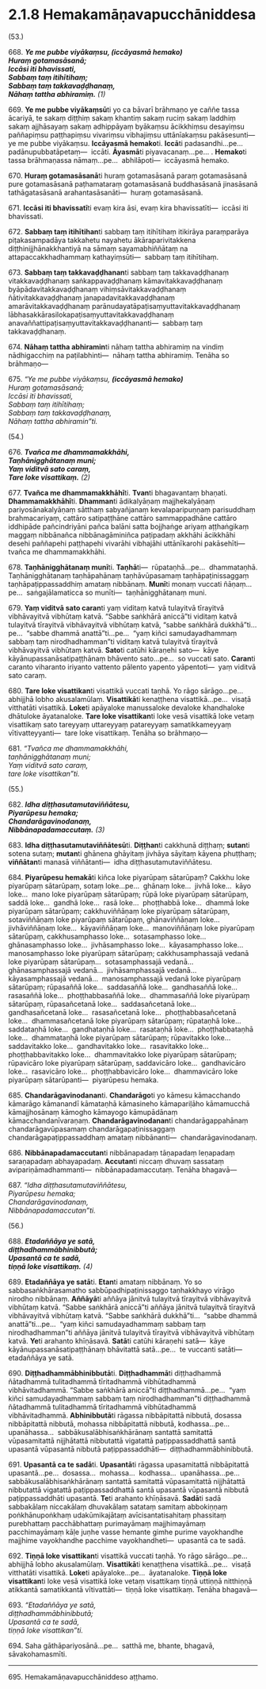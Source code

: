 

# 2.1.8 Hemakamāṇavapucchāniddesa




(53.)

668\. _**Ye me pubbe viyākaṃsu, __(iccāyasmā hemako)__**_  
_**Huraṃ gotamasāsanā;**_  
_**Iccāsi iti bhavissati,**_  
_**Sabbaṃ taṃ itihītihaṃ;**_  
_**Sabbaṃ taṃ takkavaḍḍhanaṃ,**_  
_**Nāhaṃ tattha abhiramiṃ.** (1)_  


669\. **Ye me pubbe viyākaṃsū**ti yo ca bāvarī brāhmaṇo ye caññe tassa ācariyā, te sakaṃ diṭṭhiṃ sakaṃ khantiṃ sakaṃ ruciṃ sakaṃ laddhiṃ sakaṃ ajjhāsayaṃ sakaṃ adhippāyaṃ byākaṃsu ācikkhiṃsu desayiṃsu paññapiṃsu paṭṭhapiṃsu vivariṃsu vibhajiṃsu uttānīakaṃsu pakāsesunti—  ye me pubbe viyākaṃsu. **Iccāyasmā hemako**ti. **Iccā**ti padasandhi…pe…  padānupubbatāpetaṃ—  iccāti. **Āyasmā**ti piyavacanaṃ…pe… . **Hemako**ti tassa brāhmaṇassa nāmaṃ…pe…  abhilāpoti—  iccāyasmā hemako.

670\. **Huraṃ gotamasāsanā**ti huraṃ gotamasāsanā paraṃ gotamasāsanā pure gotamasāsanā paṭhamataraṃ gotamasāsanā buddhasāsanā jinasāsanā tathāgatasāsanā arahantasāsanāti—  huraṃ gotamasāsanā.

671\. **Iccāsi iti bhavissatī**ti evaṃ kira āsi, evaṃ kira bhavissatīti—  iccāsi iti bhavissati.

672\. **Sabbaṃ taṃ itihītihan**ti sabbaṃ taṃ itihītihaṃ itikirāya paraṃparāya piṭakasampadāya takkahetu nayahetu ākāraparivitakkena diṭṭhinijjhānakkhantiyā na sāmaṃ sayamabhiññātaṃ na attapaccakkhadhammaṃ kathayiṃsūti—  sabbaṃ taṃ itihītihaṃ.

673\. **Sabbaṃ taṃ takkavaḍḍhanan**ti sabbaṃ taṃ takkavaḍḍhanaṃ vitakkavaḍḍhanaṃ saṅkappavaḍḍhanaṃ kāmavitakkavaḍḍhanaṃ byāpādavitakkavaḍḍhanaṃ vihiṃsāvitakkavaḍḍhanaṃ ñātivitakkavaḍḍhanaṃ janapadavitakkavaḍḍhanaṃ amarāvitakkavaḍḍhanaṃ parānudayatāpaṭisaṃyuttavitakkavaḍḍhanaṃ lābhasakkārasilokapaṭisaṃyuttavitakkavaḍḍhanaṃ anavaññattipaṭisaṃyuttavitakkavaḍḍhananti—  sabbaṃ taṃ takkavaḍḍhanaṃ.

674\. **Nāhaṃ tattha abhiramin**ti nāhaṃ tattha abhiramiṃ na vindiṃ nādhigacchiṃ na paṭilabhinti—  nāhaṃ tattha abhiramiṃ. Tenāha so brāhmaṇo—

675\. _“Ye me pubbe viyākaṃsu, __(iccāyasmā hemako)___  
_Huraṃ gotamasāsanā;_  
_Iccāsi iti bhavissati,_  
_Sabbaṃ taṃ itihītihaṃ;_  
_Sabbaṃ taṃ takkavaḍḍhanaṃ,_  
_Nāhaṃ tattha abhiramin”ti._  


(54.)

676\. _**Tvañca me dhammamakkhāhi,**_  
_**Taṇhānigghātanaṃ muni;**_  
_**Yaṃ viditvā sato caraṃ,**_  
_**Tare loke visattikaṃ.** (2)_  


677\. **Tvañca me dhammamakkhāhī**ti. **Tvan**ti bhagavantaṃ bhaṇati. **Dhammamakkhāhī**ti. **Dhamman**ti ādikalyāṇaṃ majjhekalyāṇaṃ pariyosānakalyāṇaṃ sātthaṃ sabyañjanaṃ kevalaparipuṇṇaṃ parisuddhaṃ brahmacariyaṃ, cattāro satipaṭṭhāne cattāro sammappadhāne cattāro iddhipāde pañcindriyāni pañca balāni satta bojjhaṅge ariyaṃ aṭṭhaṅgikaṃ maggaṃ nibbānañca nibbānagāminiñca paṭipadaṃ akkhāhi ācikkhāhi desehi paññapehi paṭṭhapehi vivarāhi vibhajāhi uttānīkarohi pakāsehīti—  tvañca me dhammamakkhāhi.

678\. **Taṇhānigghātanaṃ munī**ti. **Taṇhā**ti—  rūpataṇhā…pe…  dhammataṇhā. Taṇhānigghātanaṃ taṇhāpahānaṃ taṇhāvūpasamaṃ taṇhāpaṭinissaggaṃ taṇhāpaṭippassaddhiṃ amataṃ nibbānaṃ. **Munī**ti monaṃ vuccati ñāṇaṃ…pe…  saṅgajālamaticca so munīti—  taṇhānigghātanaṃ muni.

679\. **Yaṃ viditvā sato caran**ti yaṃ viditaṃ katvā tulayitvā tīrayitvā vibhāvayitvā vibhūtaṃ katvā. “Sabbe saṅkhārā aniccā”ti viditaṃ katvā tulayitvā tīrayitvā vibhāvayitvā vibhūtaṃ katvā, “sabbe saṅkhārā dukkhā”ti…pe…  “sabbe dhammā anattā”ti…pe…  “yaṃ kiñci samudayadhammaṃ sabbaṃ taṃ nirodhadhamman”ti viditaṃ katvā tulayitvā tīrayitvā vibhāvayitvā vibhūtaṃ katvā. **Sato**ti catūhi kāraṇehi sato—  kāye kāyānupassanāsatipaṭṭhānaṃ bhāvento sato…pe…  so vuccati sato. **Caran**ti caranto viharanto iriyanto vattento pālento yapento yāpentoti—  yaṃ viditvā sato caraṃ.

680\. **Tare loke visattikan**ti visattikā vuccati taṇhā. Yo rāgo sārāgo…pe…  abhijjhā lobho akusalamūlaṃ. **Visattikā**ti kenaṭṭhena visattikā…pe…  visaṭā vitthatāti visattikā. **Loke**ti apāyaloke manussaloke devaloke khandhaloke dhātuloke āyatanaloke. **Tare loke visattikan**ti loke vesā visattikā loke vetaṃ visattikaṃ sato tareyyaṃ uttareyyaṃ patareyyaṃ samatikkameyyaṃ vītivatteyyanti—  tare loke visattikaṃ. Tenāha so brāhmaṇo—

681\. _“Tvañca me dhammamakkhāhi,_  
_taṇhānigghātanaṃ muni;_  
_Yaṃ viditvā sato caraṃ,_  
_tare loke visattikan”ti._  


(55.)

682\. _**Idha diṭṭhasutamutaviññātesu,**_  
_**Piyarūpesu hemaka;**_  
_**Chandarāgavinodanaṃ,**_  
_**Nibbānapadamaccutaṃ.** (3)_  


683\. **Idha diṭṭhasutamutaviññātesū**ti. **Diṭṭhan**ti cakkhunā diṭṭhaṃ; **sutan**ti sotena sutaṃ; **mutan**ti ghānena ghāyitaṃ jivhāya sāyitaṃ kāyena phuṭṭhaṃ; **viññātan**ti manasā viññātanti—  idha diṭṭhasutamutaviññātesu.

684\. **Piyarūpesu hemakā**ti kiñca loke piyarūpaṃ sātarūpaṃ? Cakkhu loke piyarūpaṃ sātarūpaṃ, sotaṃ loke…pe…  ghānaṃ loke…  jivhā loke…  kāyo loke…  mano loke piyarūpaṃ sātarūpaṃ; rūpā loke piyarūpaṃ sātarūpaṃ, saddā loke…  gandhā loke…  rasā loke…  phoṭṭhabbā loke…  dhammā loke piyarūpaṃ sātarūpaṃ; cakkhuviññāṇaṃ loke piyarūpaṃ sātarūpaṃ, sotaviññāṇaṃ loke piyarūpaṃ sātarūpaṃ, ghānaviññāṇaṃ loke…  jivhāviññāṇaṃ loke…  kāyaviññāṇaṃ loke…  manoviññāṇaṃ loke piyarūpaṃ sātarūpaṃ, cakkhusamphasso loke…  sotasamphasso loke…  ghānasamphasso loke…  jivhāsamphasso loke…  kāyasamphasso loke…  manosamphasso loke piyarūpaṃ sātarūpaṃ; cakkhusamphassajā vedanā loke piyarūpaṃ sātarūpaṃ…  sotasamphassajā vedanā…  ghānasamphassajā vedanā…  jivhāsamphassajā vedanā…  kāyasamphassajā vedanā…  manosamphassajā vedanā loke piyarūpaṃ sātarūpaṃ; rūpasaññā loke…  saddasaññā loke…  gandhasaññā loke…  rasasaññā loke…  phoṭṭhabbasaññā loke…  dhammasaññā loke piyarūpaṃ sātarūpaṃ, rūpasañcetanā loke…  saddasañcetanā loke…  gandhasañcetanā loke…  rasasañcetanā loke…  phoṭṭhabbasañcetanā loke…  dhammasañcetanā loke piyarūpaṃ sātarūpaṃ; rūpataṇhā loke…  saddataṇhā loke…  gandhataṇhā loke…  rasataṇhā loke…  phoṭṭhabbataṇhā loke…  dhammataṇhā loke piyarūpaṃ sātarūpaṃ; rūpavitakko loke…  saddavitakko loke…  gandhavitakko loke…  rasavitakko loke…  phoṭṭhabbavitakko loke…  dhammavitakko loke piyarūpaṃ sātarūpaṃ; rūpavicāro loke piyarūpaṃ sātarūpaṃ, saddavicāro loke…  gandhavicāro loke…  rasavicāro loke…  phoṭṭhabbavicāro loke…  dhammavicāro loke piyarūpaṃ sātarūpanti—  piyarūpesu hemaka.

685\. **Chandarāgavinodanan**ti. **Chandarāgo**ti yo kāmesu kāmacchando kāmarāgo kāmanandī kāmataṇhā kāmasineho kāmapariḷāho kāmamucchā kāmajjhosānaṃ kāmogho kāmayogo kāmupādānaṃ kāmacchandanīvaraṇaṃ. **Chandarāgavinodanan**ti chandarāgappahānaṃ chandarāgavūpasamaṃ chandarāgapaṭinissaggaṃ chandarāgapaṭippassaddhaṃ amataṃ nibbānanti—  chandarāgavinodanaṃ.

686\. **Nibbānapadamaccutan**ti nibbānapadaṃ tāṇapadaṃ leṇapadaṃ saraṇapadaṃ abhayapadaṃ. **Accutan**ti niccaṃ dhuvaṃ sassataṃ avipariṇāmadhammanti—  nibbānapadamaccutaṃ. Tenāha bhagavā—

687\. _“Idha diṭṭhasutamutaviññātesu,_  
_Piyarūpesu hemaka;_  
_Chandarāgavinodanaṃ,_  
_Nibbānapadamaccutan”ti._  


(56.)

688\. _**Etadaññāya ye satā,**_  
_**diṭṭhadhammābhinibbutā;**_  
_**Upasantā ca te sadā,**_  
_**tiṇṇā loke visattikaṃ.** (4)_  


689\. **Etadaññāya ye satā**ti. **Etan**ti amataṃ nibbānaṃ. Yo so sabbasaṅkhārasamatho sabbūpadhipaṭinissaggo taṇhakkhayo virāgo nirodho nibbānaṃ. **Aññāyā**ti aññāya jānitvā tulayitvā tīrayitvā vibhāvayitvā vibhūtaṃ katvā. “Sabbe saṅkhārā aniccā”ti aññāya jānitvā tulayitvā tīrayitvā vibhāvayitvā vibhūtaṃ katvā. “Sabbe saṅkhārā dukkhā”ti…  “sabbe dhammā anattā”ti…pe…  “yaṃ kiñci samudayadhammaṃ sabbaṃ taṃ nirodhadhamman”ti aññāya jānitvā tulayitvā tīrayitvā vibhāvayitvā vibhūtaṃ katvā. **Ye**ti arahanto khīṇāsavā. **Satā**ti catūhi kāraṇehi satā—  kāye kāyānupassanāsatipaṭṭhānaṃ bhāvitattā satā…pe…  te vuccanti satāti—  etadaññāya ye satā.

690\. **Diṭṭhadhammābhinibbutā**ti. **Diṭṭhadhammā**ti diṭṭhadhammā ñātadhammā tulitadhammā tīritadhammā vibhūtadhammā vibhāvitadhammā. “Sabbe saṅkhārā aniccā”ti diṭṭhadhammā…pe…  “yaṃ kiñci samudayadhammaṃ sabbaṃ taṃ nirodhadhamman”ti diṭṭhadhammā ñātadhammā tulitadhammā tīritadhammā vibhūtadhammā vibhāvitadhammā. **Abhinibbutā**ti rāgassa nibbāpitattā nibbutā, dosassa nibbāpitattā nibbutā, mohassa nibbāpitattā nibbutā, kodhassa…pe…  upanāhassa…  sabbākusalābhisaṅkhārānaṃ santattā samitattā vūpasamitattā nijjhātattā nibbutattā vigatattā paṭippassaddhattā santā upasantā vūpasantā nibbutā paṭippassaddhāti—  diṭṭhadhammābhinibbutā.

691\. **Upasantā ca te sadā**ti. **Upasantā**ti rāgassa upasamitattā nibbāpitattā upasantā…pe…  dosassa…  mohassa…  kodhassa…  upanāhassa…pe…  sabbākusalābhisaṅkhārānaṃ santattā samitattā vūpasamitattā nijjhātattā nibbutattā vigatattā paṭippassaddhattā santā upasantā vūpasantā nibbutā paṭippassaddhāti upasantā. **Te**ti arahanto khīṇāsavā. **Sadā**ti sadā sabbakālaṃ niccakālaṃ dhuvakālaṃ satataṃ samitaṃ abbokiṇṇaṃ poṅkhānupoṅkhaṃ udakūmikajātaṃ avīcisantatisahitaṃ phassitaṃ purebhattaṃ pacchābhattaṃ purimayāmaṃ majjhimayāmaṃ pacchimayāmaṃ kāḷe juṇhe vasse hemante gimhe purime vayokhandhe majjhime vayokhandhe pacchime vayokhandheti—  upasantā ca te sadā.

692\. **Tiṇṇā loke visattikan**ti visattikā vuccati taṇhā. Yo rāgo sārāgo…pe…  abhijjhā lobho akusalamūlaṃ. **Visattikā**ti kenaṭṭhena visattikā…pe…  visaṭā vitthatāti visattikā. **Loke**ti apāyaloke…pe…  āyatanaloke. **Tiṇṇā loke visattikan**ti loke vesā visattikā loke vetaṃ visattikaṃ tiṇṇā uttiṇṇā nitthiṇṇā atikkantā samatikkantā vītivattāti—  tiṇṇā loke visattikaṃ. Tenāha bhagavā—

693\. _“Etadaññāya ye satā,_  
_diṭṭhadhammābhinibbutā;_  
_Upasantā ca te sadā,_  
_tiṇṇā loke visattikan”ti._  


694\. Saha gāthāpariyosānā…pe…  satthā me, bhante, bhagavā, sāvakohamasmīti.

---

695\. Hemakamāṇavapucchāniddeso aṭṭhamo.





